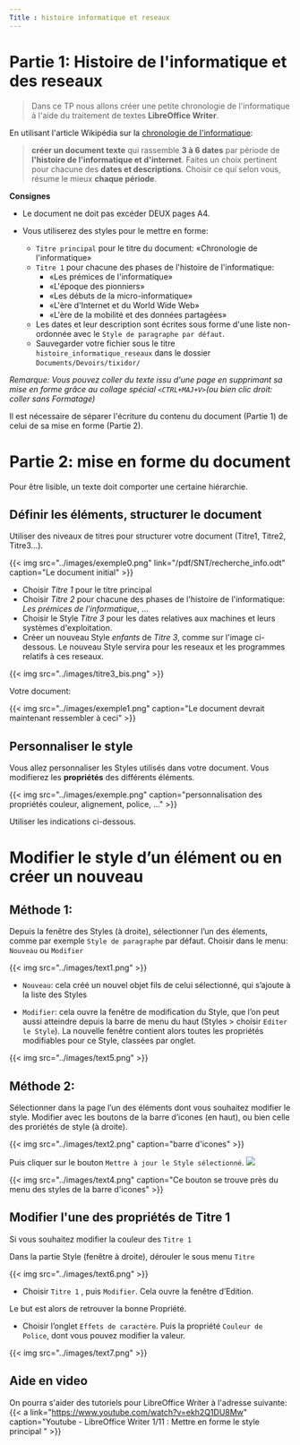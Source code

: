 ```yaml
---
Title : histoire informatique et reseaux
---
```


# Partie 1: Histoire de l'informatique et des reseaux


> Dans ce TP nous allons créer une petite chronologie de l'informatique à l'aide du traitement de textes **LibreOffice Writer**.

En utilisant l'article Wikipédia sur la
[chronologie de l'informatique](https://fr.wikipedia.org/wiki/Chronologie_de_l%27informatique):

> **créer un document texte** qui rassemble **3 à 6 dates** par période de **l'histoire de l'informatique et d'internet**. Faites un choix pertinent pour chacune des **dates et descriptions**. Choisir ce qui selon vous, résume le mieux **chaque période**.

**Consignes**

- Le document ne doit pas excéder DEUX pages A4.
- Vous utiliserez des styles pour le mettre en forme:
  
  - `Titre principal` pour le titre du document: «Chronologie de l'informatique»
  - `Titre 1` pour chacune des phases de l'histoire de l'informatique:
    - «Les prémices de l'informatique»
    - «L'époque des pionniers»
    - «Les débuts de la micro-informatique»
    - «L'ère d'Internet et du World Wide Web»
    - «L'ère de la mobilité et des données partagées»
  - Les dates et leur description sont écrites sous forme d'une liste non-ordonnée avec le `Style de paragraphe par défaut`.
  - Sauvegarder votre fichier sous le titre `histoire_informatique_reseaux` dans le dossier `Documents/Devoirs/tixidor/`


*Remarque: Vous pouvez coller du texte issu d'une page en supprimant sa mise en forme grâce au collage spécial `<CTRL+MAJ+V>`(ou bien clic droit: coller sans Formatage)*

Il est nécessaire de séparer l'écriture du contenu du document (Partie 1) de celui de sa mise en forme (Partie 2).

# Partie 2: mise en forme du document
Pour être lisible, un texte doit comporter une certaine hiérarchie.

## Définir les éléments, structurer le document
Utiliser des niveaux de titres pour structurer votre document (Titre1, Titre2, Titre3...).

{{< img src="../images/exemple0.png" link="/pdf/SNT/recherche_info.odt" caption="Le document initial" >}}

* Choisir *Titre 1* pour le titre principal
* Choisir *Titre 2* pour chacune des phases de l'histoire de l'informatique: *Les prémices de l'informatique*, ...
* Choisir le Style *Titre 3* pour les dates relatives aux machines et leurs systèmes d'exploitation.
* Créer un nouveau Style *enfants* de *Titre 3*, comme sur l'image ci-dessous. Le nouveau Style servira pour les reseaux et les programmes relatifs à ces reseaux.

{{< img src="../images/titre3_bis.png" >}}

Votre document:

{{< img src="../images/exemple1.png" caption="Le document devrait maintenant ressembler à ceci" >}}

## Personnaliser le style
Vous allez personnaliser les Styles utilisés dans votre document. Vous modifierez les **propriétés** des différents éléments.



{{< img src="../images/exemple.png" caption="personnalisation des propriétés couleur, alignement, police, ..." >}}



Utiliser les indications ci-dessous.


# Modifier le style d’un élément ou en créer un nouveau


## Méthode 1:
Depuis la fenêtre des Styles (à droite), sélectionner l’un des élements, comme par exemple `Style de paragraphe` par défaut. Choisir dans le menu: `Nouveau` ou `Modifier`

{{< img src="../images/text1.png" >}}

* `Nouveau`: cela créé un nouvel objet fils de celui sélectionné, qui s’ajoute à la liste des Styles

* `Modifier`: cela ouvre la fenêtre de modification du Style, que l’on peut aussi atteindre depuis la barre de menu du haut (Styles > choisir `Editer le Style`). La nouvelle fenêtre contient alors toutes les propriétés modifiables pour ce Style, classées par onglet.

{{< img src="../images/text5.png" >}}

## Méthode 2: 
Sélectionner dans la page l’un des éléments dont vous souhaitez modifier le style. Modifier avec les boutons de la barre d’icones (en haut), ou bien celle des proriétés de style (à droite).

{{< img src="../images/text2.png" caption="barre d'icones" >}}

Puis cliquer sur le bouton `Mettre à jour le Style sélectionné`. ![](../images/text3.png)

{{< img src="../images/text4.png" caption="Ce bouton se trouve près du menu des styles de la barre d'icones" >}}


## Modifier l'une des propriétés de Titre 1
Si vous souhaitez modifier la couleur des `Titre 1`

Dans la partie Style (fenêtre à droite), dérouler le sous menu `Titre`


{{< img src="../images/text6.png" >}}


* Choisir `Titre 1` , puis `Modifier`. Cela ouvre la fenêtre d’Edition.

Le but est alors de retrouver la bonne Propriété.

* Choisir l’onglet `Effets de caractère`. Puis la propriété `Couleur de Police`, dont vous pouvez modifier la valeur.

{{< img src="../images/text7.png" >}}


## Aide en video

On pourra s'aider des tutoriels pour LibreOffice Writer à l'adresse suivante: {{< a link="https://www.youtube.com/watch?v=ekh2Q1DU8Mw" caption="Youtube - LibreOffice Writer 1/11 : Mettre en forme le style principal " >}}



